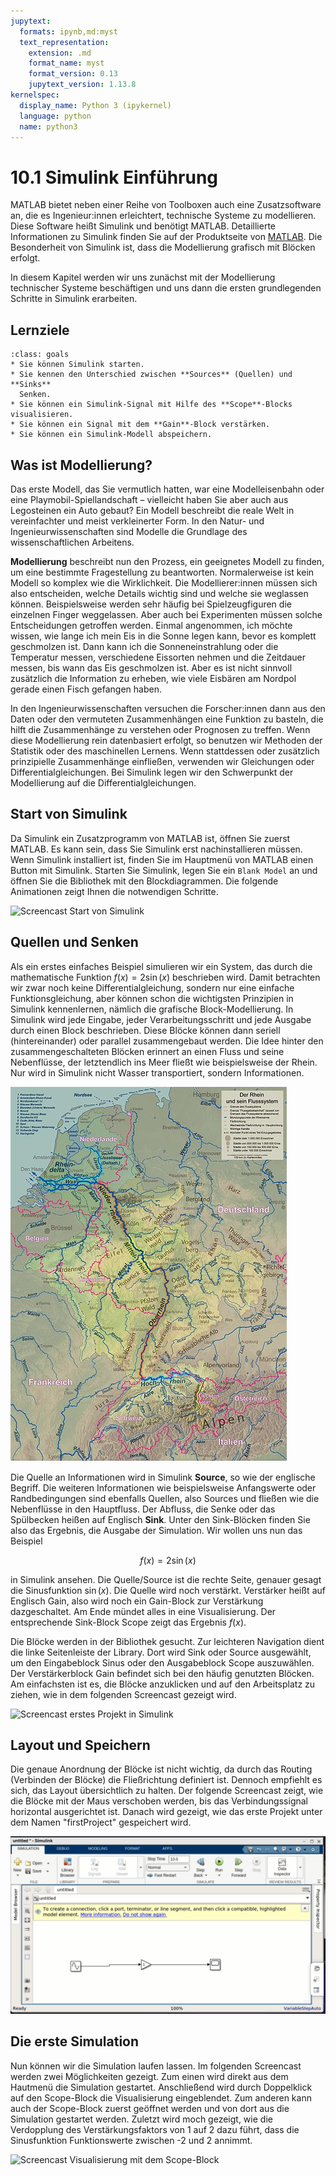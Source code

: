 ```yaml
---
jupytext:
  formats: ipynb,md:myst
  text_representation:
    extension: .md
    format_name: myst
    format_version: 0.13
    jupytext_version: 1.13.8
kernelspec:
  display_name: Python 3 (ipykernel)
  language: python
  name: python3
---
```


# 10.1 Simulink Einführung

MATLAB bietet neben einer Reihe von Toolboxen auch eine Zusatzsoftware an, die
es Ingenieur:innen erleichtert, technische Systeme zu modellieren. Diese
Software heißt Simulink und benötigt MATLAB. Detaillierte Informationen zu
Simulink finden Sie auf der Produktseite von
[MATLAB](https://de.mathworks.com/products/simulink.html). Die Besonderheit von
Simulink ist, dass die Modellierung grafisch mit Blöcken erfolgt.

In diesem Kapitel werden wir uns zunächst mit der Modellierung technischer
Systeme beschäftigen und uns dann die ersten grundlegenden Schritte in Simulink
erarbeiten.

## Lernziele

```{admonition} Lernziele
:class: goals
* Sie können Simulink starten.
* Sie kennen den Unterschied zwischen **Sources** (Quellen) und **Sinks**
  Senken.
* Sie können ein Simulink-Signal mit Hilfe des **Scope**-Blocks visualisieren.
* Sie können ein Signal mit dem **Gain**-Block verstärken.
* Sie können ein Simulink-Modell abspeichern.
```

## Was ist Modellierung?

Das erste Modell, das Sie vermutlich hatten, war eine Modelleisenbahn oder eine
Playmobil-Spiellandschaft – vielleicht haben Sie aber auch aus Legosteinen ein
Auto gebaut? Ein Modell beschreibt die reale Welt in vereinfachter und meist
verkleinerter Form. In den Natur- und Ingenieurwissenschaften sind Modelle die
Grundlage des wissenschaftlichen Arbeitens.

**Modellierung** beschreibt nun den Prozess, ein geeignetes Modell zu finden, um
eine bestimmte Fragestellung zu beantworten. Normalerweise ist kein Modell so
komplex wie die Wirklichkeit. Die Modellierer:innen müssen sich also
entscheiden, welche Details wichtig sind und welche sie weglassen können.
Beispielsweise werden sehr häufig bei Spielzeugfiguren die einzelnen Finger
weggelassen. Aber auch bei Experimenten müssen solche Entscheidungen getroffen
werden. Einmal angenommen, ich möchte wissen, wie lange ich mein Eis in die
Sonne legen kann, bevor es komplett geschmolzen ist. Dann kann ich die
Sonneneinstrahlung oder die Temperatur messen, verschiedene Eissorten nehmen und
die Zeitdauer messen, bis wann das Eis geschmolzen ist. Aber es ist nicht
sinnvoll zusätzlich die Information zu erheben, wie viele Eisbären am Nordpol
gerade einen Fisch gefangen haben.

In den Ingenieurwissenschaften versuchen die Forscher:innen dann aus den Daten
oder den vermuteten Zusammenhängen eine Funktion zu basteln, die hilft die
Zusammenhänge zu verstehen oder Prognosen zu treffen. Wenn diese Modellierung
rein datenbasiert erfolgt, so benutzen wir Methoden der Statistik oder des
maschinellen Lernens. Wenn stattdessen oder zusätzlich prinzipielle
Zusammenhänge einfließen, verwenden wir Gleichungen oder
Differentialgleichungen. Bei Simulink legen wir den Schwerpunkt der Modellierung
auf die Differentialgleichungen.

## Start von Simulink

Da Simulink ein Zusatzprogramm von MATLAB ist, öffnen Sie zuerst MATLAB. Es kann
sein, dass Sie Simulink erst nachinstallieren müssen. Wenn Simulink installiert
ist, finden Sie im Hauptmenü von MATLAB einen Button mit Simulink. Starten Sie
Simulink, legen Sie ein `Blank Model` an und öffnen Sie die Bibliothek mit den
Blockdiagrammen. Die folgende Animationen zeigt Ihnen die notwendigen Schritte.

![Screencast Start von Simulink](screencasts/part10_start_simulink.gif)

## Quellen und Senken

Als ein erstes einfaches Beispiel simulieren wir ein System, das durch die
mathematische Funktion $f(x)=2\sin(x)$ beschrieben wird. Damit betrachten wir
zwar noch keine Differentialgleichung, sondern nur eine einfache
Funktionsgleichung, aber können schon die wichtigsten Prinzipien in Simulink
kennenlernen, nämlich die grafische Block-Modellierung. In Simulink wird jede
Eingabe, jeder Verarbeitungsschritt und jede Ausgabe durch einen Block
beschrieben. Diese Blöcke können dann seriell (hintereinander) oder parallel
zusammengebaut werden. Die Idee hinter den zusammengeschalteten Blöcken erinnert
an einen Fluss und seine Nebenflüsse, der letztendlich ins Meer fließt wie
beispielsweise der Rhein. Nur wird in Simulink nicht Wasser transportiert,
sondern Informationen.

![Bild des Rhein](pics/part10_rhein_small.jpg)

Die Quelle an Informationen wird in Simulink **Source**, so wie der englische
Begriff. Die weiteren Informationen wie beispielsweise Anfangswerte oder
Randbedingungen sind ebenfalls Quellen, also Sources und fließen wie die
Nebenflüsse in den Hauptfluss. Der Abfluss, die Senke oder das Spülbecken heißen
auf Englisch **Sink**. Unter den Sink-Blöcken finden Sie also das Ergebnis, die
Ausgabe der Simulation. Wir wollen uns nun das Beispiel

$$f(x)=2\sin(x)$$

in Simulink ansehen. Die Quelle/Source ist die rechte Seite, genauer gesagt die
Sinusfunktion $\sin(x)$. Die Quelle wird noch verstärkt. Verstärker heißt auf
Englisch Gain, also wird noch ein Gain-Block zur Verstärkung dazgeschaltet. Am
Ende mündet alles in eine Visualisierung. Der entsprechende Sink-Block Scope
zeigt das Ergebnis $f(x)$.

Die Blöcke werden in der Bibliothek gesucht. Zur leichteren Navigation dient die
linke Seitenleiste der Library. Dort wird Sink oder Source ausgewählt, um den
Eingabeblock Sinus oder den Ausgabeblock Scope auszuwählen. Der Verstärkerblock
Gain befindet sich bei den häufig genutzten Blöcken. Am einfachsten ist es, die
Blöcke anzuklicken und auf den Arbeitsplatz zu ziehen, wie in dem folgenden
Screencast gezeigt wird.

![Screencast erstes Projekt in Simulink](screencasts/part10_simulink_firstproject.gif)

## Layout und Speichern

Die genaue Anordnung der Blöcke ist nicht wichtig, da durch das Routing
(Verbinden der Blöcke) die Fließrichtung definiert ist. Dennoch empfiehlt es
sich, das Layout übersichtlich zu halten. Der folgende Screencast zeigt, wie die
Blöcke mit der Maus verschoben werden, bis das Verbindungssignal horizontal
ausgerichtet ist. Danach wird gezeigt, wie das erste Projekt unter dem Namen
"firstProject" gespeichert wird.

![Screencast Speichern](screencasts/part10_simulink_saveing.gif)

## Die erste Simulation

Nun können wir die Simulation laufen lassen. Im folgenden Screencast werden zwei
Möglichkeiten gezeigt. Zum einen wird direkt aus dem Hautmenü die Simulation
gestartet. Anschließend wird durch Doppelklick auf den Scope-Block die
Visualisierung eingeblendet. Zum anderen kann auch der Scope-Block zuerst
geöffnet werden und von dort aus die Simulation gestartet werden. Zuletzt wird
moch gezeigt, wie die Verdopplung des Verstärkungsfaktors von 1 auf 2 dazu
führt, dass die Sinusfunktion Funktionswerte zwischen -2 und 2 annimmt.

![Screencast Visualisierung mit dem Scope-Block](screencasts/part10_simulink_scope.gif)
